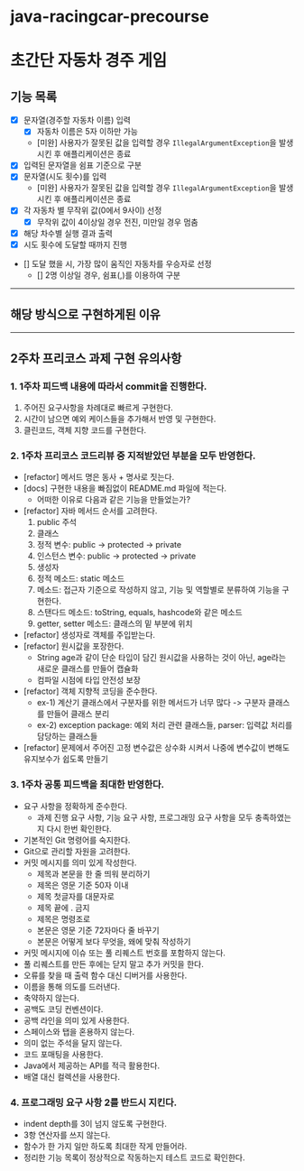 # java-racingcar-precourse
# 초간단 자동차 경주 게임

## 기능 목록

- [x] 문자열(경주할 자동차 이름) 입력 
  - [x] 자동차 이름은 5자 이하만 가능 
  - [미완] 사용자가 잘못된 값을 입력할 경우 `IllegalArgumentException`을 발생시킨 후 애플리케이션은 종료
- [x] 입력된 문자열을 쉼표 기준으로 구분
- [x] 문자열(시도 횟수)를 입력
  - [미완] 사용자가 잘못된 값을 입력할 경우 `IllegalArgumentException`을 발생시킨 후 애플리케이션은 종료
- [x] 각 자동차 별 무작위 값(0에서 9사이) 선정
  - [x] 무작위 값이 4이상일 경우 전진, 미만일 경우 멈춤
- [x] 해당 차수별 실행 결과 출력
- [x] 시도 횟수에 도달할 때까지 진행
- [] 도달 했을 시, 가장 많이 움직인 자동차를 우승자로 선정
  - [] 2명 이상일 경우, 쉼표(,)를 이용하여 구분

---

## 해당 방식으로 구현하게된 이유

---

## 2주차 프리코스 과제 구현 유의사항

### 1. 1주차 피드백 내용에 따라서 commit을 진행한다.

1. 주어진 요구사항을 차례대로 빠르게 구현한다.
2. 시간이 남으면 예외 케이스들을 추가해서 반영 및 구현한다.
3. 클린코드, 객체 지향 코드를 구현한다.

### 2. 1주차 프리코스 코드리뷰 중 지적받았던 부분을 모두 반영한다.

- [refactor] 메서드 명은 동사 + 명사로 짓는다.
- [docs] 구현한 내용을 빠짐없이 README.md 파일에 적는다.
    - 어떠한 이유로 다음과 같은 기능을 만들었는가?
- [refactor] 자바 메서드 순서를 고려한다.
    1. public 주석
    2. 클래스
    3. 정적 변수: public -> protected -> private
    4. 인스턴스 변수: public -> protected -> private
    5. 생성자
    6. 정적 메소드: static 메소드
    7. 메소드: 접근자 기준으로 작성하지 않고, 기능 및 역할별로 분류하여 기능을 구현한다.
    8. 스탠다드 메소드: toString, equals, hashcode와 같은 메소드
    9. getter, setter 메소드: 클래스의 밑 부분에 위치
- [refactor] 생성자로 객체를 주입받는다.
- [refactor] 원시값을 포장한다.
  - String age과 같이 단순 타입이 담긴 원시값을 사용하는 것이 아닌, age라는 새로운 클래스를 만들어 캡슐화
  - 컴파일 시점에 타입 안전성 보장
- [refactor] 객체 지향적 코딩을 준수한다.
  - ex-1) 계산기 클래스에서 구분자를 위한 메서드가 너무 많다 -> 구분자 클래스를 만들어 클래스 분리
  - ex-2) exception package: 예외 처리 관련 클래스들, parser: 입력값 처리를 담당하는 클래스들
- [refactor] 문제에서 주어진 고정 변수값은 상수화 시켜서 나중에 변수값이 변해도 유지보수가 쉽도록 만들기

### 3. 1주차 공통 피드백을 최대한 반영한다.

- 요구 사항을 정확하게 준수한다.
  - 과제 진행 요구 사항, 기능 요구 사항, 프로그래밍 요구 사항을 모두 충족하였는지 다시 한번 확인한다.
- 기본적인 Git 명령어를 숙지한다.
- Git으로 관리할 자원을 고려한다.
- 커밋 메시지를 의미 있게 작성한다.
  - 제목과 본문을 한 줄 띄워 분리하기
  - 제목은 영문 기준 50자 이내
  - 제목 첫글자를 대문자로
  - 제목 끝에 . 금지
  - 제목은 명령조로
  - 본문은 영문 기준 72자마다 줄 바꾸기
  - 본문은 어떻게 보다 무엇을, 왜에 맞춰 작성하기
- 커밋 메시지에 이슈 또는 풀 리퀘스트 번호를 포함하지 않는다.
- 풀 리퀘스트를 만든 후에는 닫지 말고 추가 커밋을 한다.
- 오류를 찾을 때 출력 함수 대신 디버거를 사용한다.
- 이름을 통해 의도를 드러낸다.
- 축약하지 않는다.
- 공백도 코딩 컨벤션이다.
- 공백 라인을 의미 있게 사용한다.
- 스페이스와 탭을 혼용하지 않는다.
- 의미 없는 주석을 달지 않는다.
- 코드 포매팅을 사용한다.
- Java에서 제공하는 API를 적극 활용한다.
- 배열 대신 컬렉션을 사용한다.

### 4. 프로그래밍 요구 사항 2를 반드시 지킨다.

- indent depth를 3이 넘지 않도록 구현한다.
- 3항 연산자를 쓰지 않는다.
- 함수가 한 가지 일만 하도록 최대한 작게 만들어라.
- 정리한 기능 목록이 정상적으로 작동하는지 테스트 코드로 확인한다.